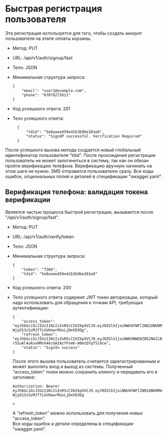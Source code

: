 # Быстрая регистрация пользователя

Эта регистрация используется для того, чтобы создать аккаунт пользователя на этапе оплаты корзины.

  * Метод: PUT 
  * URL: /api/v1/auth/signup/fast
  * Тело: JSON
  * Минимальная структура запроса:
  
        {
            "email": "user1@example.com",
            "phone": "87078275611"
        }
        
  * Код успешного ответа: 201
  * Тело успешного ответа:
  
          {
              "tdid": "5e8aaeed59e42b3b9be101e0",
              "status": "SignUP successful. Verification Required"
          }
  
  После успешного вызова метода создается новый глобальный идентификатор пользователя "tdid". После прохождения регистрации пользователь не может залогиниться в систему, так как он обязан пройти верификацию телефона.
  Верификацию вручную начинать на этом шаге не нужно. SMS отправится пользователю сразу.
  Все коды ошибок, опциональных полей и деталей в спецификации "swagger.yaml".
  
## Верификация телефона: валидация токена верификации

Является частью процесса быстрой регистрации, вызывается после "/api/v1/auth/signup/fast".

  * Метод: PUT 
  * URL: /api/v1/auth/verify/token
  * Тело: JSON
  * Минимальная структура запроса:
  
        {
            "token": "7266",
            "tdid": "5e8aaeed59e42b3b9be101e0"
        }
                  
  * Код успешного ответа: 200
  * Тело успешного ответа содержит JWT токен авторизации, который надо использовать для обращения к точкам API, требующих аутентификации:
  
        {
            "access_token": "eyJhbGciOiJIUzI1NiIsInR5cCI6IkpXVCJ9.eyJ0ZGlkIjoiNWU4YWFlZWQ1OWU0MmIzYjliZTEwMWUwIiwiZXhwIjoxNTg2MTQ4ODgyfQ.nC92BAooHu-WjyO13zSzMJf7LGVHewrRGxLjDeVEXQg",
            "refresh_token": "eyJhbGciOiJIUzI1NiIsInR5cCI6IkpXVCJ9.eyJ0ZGlkIjoiNWU5NWE0ZDE2NGZiNDBhMTU3N2Y4ZjE2IiwiZXhwIjoxNTg2ODY3Mjg0fQ.-r5SuAl4ukoxHMsh4kcGAIAzYFneK-m0mtQTqTSi9cw",
            "status": "SignIn success"
        }
  
    После этого вызова пользователь считается зарегистрированным и может выполять вход и выход из системы. Полученный "access_token" токен можно сохранить клиенту и передавать его в заголовке:
    
        Authorization: Bearer eyJhbGciOiJIUzI1NiIsInR5cCI6IkpXVCJ9.eyJ0ZGlkIjoiNWU4YWFlZWQ1OWU0MmIzYjliZTEwMWUwIiwiZXhwIjoxNTg2MTQ4ODgyfQ.nC92BAooHu-WjyO13zSzMJf7LGVHewrRGxLjDeVEXQg
                                                                                                                                                                                                                                                                                                                                                                                                                                                                                                                                                                            >
    А "refresh_token" можно использовать для получения новых "access_token".  
    Все коды ошибок и детали определены в спецификации "swagger.yaml".